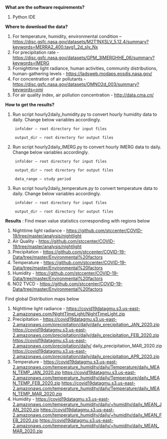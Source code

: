 **What are the software requirements?**

1. Python IDE

**Where to download the data?**

1. For temperature, humidity, environmental condition – https://disc.gsfc.nasa.gov/datasets/M2T1NXSLV_5.12.4/summary?keywords=MERRA2_400.tavg1_2d_slv_Nx
2. For precipitation rate - https://disc.gsfc.nasa.gov/datasets/GPM_3IMERGHHE_06/summary?keywords=IMERG
3. Fornighttime light radiance, human activities, community distributions, human-gathering levels - https://ladsweb.modaps.eosdis.nasa.gov/
4. For concentration of air pollutants - https://disc.gsfc.nasa.gov/datasets/OMNO2d_003/summary?keywords=omi
5. For air quality index, air pollution concentration - http://data.cma.cn/

**How to get the results?**

1. Run script hourly2daily_humidity.py to convert hourly humidity data to daily. Change below variables accordingly.

        infolder – root directory for input files

        output_dir – root directory for output files

2. Run script hourly2daily_IMERG.py to convert hourly IMERG data to daily. Change below variables accordingly.

        infolder – root directory for input files

        output_dir – root directory for output files

        data_range – study period

3. Run script hourly2daily_temperature.py to convert temperature data to daily. Change below variables accordingly.

        infolder – root directory for input files

        output_dir – root directory for output files

**Results** :
Find mean value statistics corresponding with regions below
1. Nighttime light radiance - https://github.com/stccenter/COVID-19/tree/master/analysis/nightlight
2. Air Quality - https://github.com/stccenter/COVID-19/tree/master/analysis/nightlight 
3. Precipitation - https://github.com/stccenter/COVID-19-Data/tree/master/Environmental%20factors 
4. Temperature - https://github.com/stccenter/COVID-19-Data/tree/master/Environmental%20factors 
5. Humidity - https://github.com/stccenter/COVID-19-Data/tree/master/Environmental%20factors 
6. NO2 TVCD - https://github.com/stccenter/COVID-19-Data/tree/master/Environmental%20factors 
 
Find global Distribution maps below
1. Nighttime light radiance - https://covid19datagmu.s3.us-east-2.amazonaws.com/NightTImeLight/NightTimeLight.zip
2. Precipitation - https://covid19datagmu.s3.us-east-2.amazonaws.com/precipitation/daily/daily_precipitation_JAN_2020.zip https://covid19datagmu.s3.us-east-2.amazonaws.com/precipitation/daily/daily_precipitation_FEB_2020.zip https://covid19datagmu.s3.us-east-2.amazonaws.com/precipitation/daily/ daily_precipitation_MAR_2020.zip https://covid19datagmu.s3.us-east-2.amazonaws.com/precipitation/daily/daily_precipitation_APR_2020.zip 
3. Temperature - https://covid19datagmu.s3.us-east-2.amazonaws.com/temperature_humidity/daily/Temperature/daily_MEAN_TEMP_JAN_2020.zip https://covid19datagmu.s3.us-east-2.amazonaws.com/temperature_humidity/daily/Temperature/daily_MEAN_TEMP_FEB_2020.zip https://covid19datagmu.s3.us-east-2.amazonaws.com/temperature_humidity/daily/Temperature/daily_MEAN_TEMP_MAR_2020.zip
4. Humidity - https://covid19datagmu.s3.us-east-2.amazonaws.com/temperature_humidity/daily/+humidity/daily_MEAN_JAN_2020.zip https://covid19datagmu.s3.us-east-2.amazonaws.com/temperature_humidity/daily/+humidity/daily_MEAN_FEB_2020.zip https://covid19datagmu.s3.us-east-2.amazonaws.com/temperature_humidity/daily/+humidity/daily_MEAN_MAR_2020.zip
